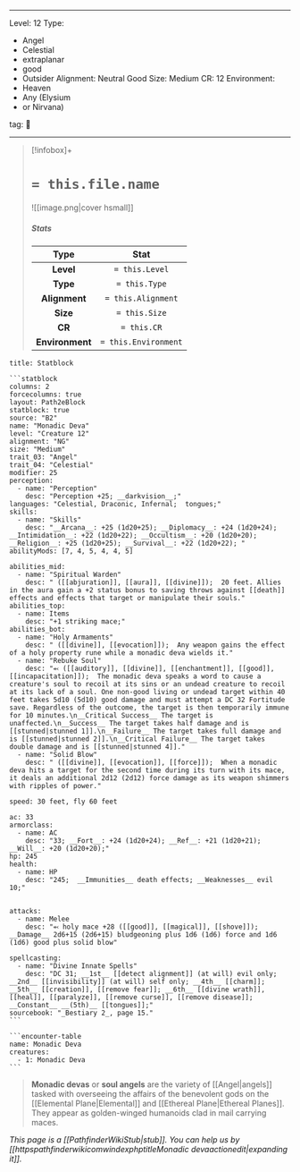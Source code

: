 
---


Level: 12
Type:
- Angel
- Celestial
- extraplanar
- good
- Outsider
Alignment: Neutral Good
Size: Medium
CR: 12
Environment:
- Heaven
- Any (Elysium
- or Nirvana)


tag: 👹

---

> [!infobox]+
> #  `= this.file.name`
> ![[image.png|cover hsmall]]
> ##### Stats
> Type | Stat |
> :---:|:---:|
> **Level** | `= this.Level` |
> **Type** | `= this.Type` |
> **Alignment** | `= this.Alignment` |
> **Size** | `= this.Size` |
> **CR** | `= this.CR` |
> **Environment** | `= this.Environment` |




````ad-info
title: Statblock

```statblock
columns: 2
forcecolumns: true
layout: Path2eBlock
statblock: true
source: "B2"
name: "Monadic Deva"
level: "Creature 12"
alignment: "NG"
size: "Medium"
trait_03: "Angel"
trait_04: "Celestial"
modifier: 25
perception:
  - name: "Perception"
    desc: "Perception +25; __darkvision__;"
languages: "Celestial, Draconic, Infernal;  tongues;"
skills:
  - name: "Skills"
    desc: "__Arcana__: +25 (1d20+25); __Diplomacy__: +24 (1d20+24); __Intimidation__: +22 (1d20+22); __Occultism__: +20 (1d20+20); __Religion__: +25 (1d20+25); __Survival__: +22 (1d20+22); "
abilityMods: [7, 4, 5, 4, 4, 5]

abilities_mid:
  - name: "Spiritual Warden"
    desc: " ([[abjuration]], [[aura]], [[divine]]);  20 feet. Allies in the aura gain a +2 status bonus to saving throws against [[death]] effects and effects that target or manipulate their souls."
abilities_top:
  - name: Items
    desc: "+1 striking mace;"
abilities_bot:
  - name: "Holy Armaments"
    desc: " ([[divine]], [[evocation]]);  Any weapon gains the effect of a holy property rune while a monadic deva wields it."
  - name: "Rebuke Soul"
    desc: "⬻ ([[auditory]], [[divine]], [[enchantment]], [[good]], [[incapacitation]]);  The monadic deva speaks a word to cause a creature's soul to recoil at its sins or an undead creature to recoil at its lack of a soul. One non-good living or undead target within 40 feet takes 5d10 (5d10) good damage and must attempt a DC 32 Fortitude save. Regardless of the outcome, the target is then temporarily immune for 10 minutes.\n__Critical Success__ The target is unaffected.\n__Success__ The target takes half damage and is [[stunned|stunned 1]].\n__Failure__ The target takes full damage and is [[stunned|stunned 2]].\n__Critical Failure__ The target takes double damage and is [[stunned|stunned 4]]."
  - name: "Solid Blow"
    desc: " ([[divine]], [[evocation]], [[force]]);  When a monadic deva hits a target for the second time during its turn with its mace, it deals an additional 2d12 (2d12) force damage as its weapon shimmers with ripples of power."

speed: 30 feet, fly 60 feet

ac: 33
armorclass:
  - name: AC
    desc: "33; __Fort__: +24 (1d20+24); __Ref__: +21 (1d20+21); __Will__: +20 (1d20+20);"
hp: 245
health:
  - name: HP
    desc: "245;  __Immunities__ death effects; __Weaknesses__ evil 10;"


attacks:
  - name: Melee
    desc: "⬻ holy mace +28 ([[good]], [[magical]], [[shove]]); __Damage__ 2d6+15 (2d6+15) bludgeoning plus 1d6 (1d6) force and 1d6 (1d6) good plus solid blow"

spellcasting:
  - name: "Divine Innate Spells"
    desc: "DC 31; __1st__ [[detect alignment]] (at will) evil only; __2nd__ [[invisibility]] (at will) self only; __4th__ [[charm]]; __5th__ [[creation]], [[remove fear]]; __6th__ [[divine wrath]], [[heal]], [[paralyze]], [[remove curse]], [[remove disease]]; __Constant__ __(5th)__ [[tongues]];"
sourcebook: "_Bestiary 2_, page 15."
```

```encounter-table
name: Monadic Deva
creatures:
  - 1: Monadic Deva
```

````



> **Monadic devas** or **soul angels** are the variety of [[Angel|angels]] tasked with overseeing the affairs of the benevolent gods on the [[Elemental Plane|Elemental]] and [[Ethereal Plane|Ethereal Planes]]. They appear as golden-winged humanoids clad in mail carrying maces.



*This page is a [[PathfinderWikiStub|stub]]. You can help us by [[httpspathfinderwikicomwindexphptitleMonadic devaactionedit|expanding it]].*










